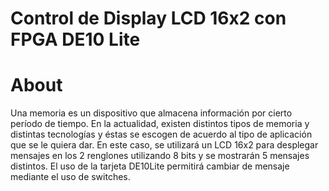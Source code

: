 # Control de Display LCD 16x2 con FPGA DE10 Lite

# About
Una memoria es un dispositivo que almacena información por cierto período de tiempo. En la actualidad, existen distintos tipos de memoria y distintas tecnologías y éstas se escogen de acuerdo al tipo de aplicación que se le quiera dar. En este caso, se utilizará un LCD 16x2 para desplegar mensajes en los 2 renglones utilizando 8 bits y se mostrarán 5 mensajes distintos. El uso de la tarjeta DE10Lite permitirá cambiar de mensaje mediante el uso de switches. 
